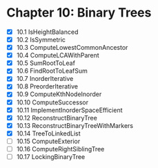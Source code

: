 # Chapter 10: Binary Trees

- [x] 10.1 IsHeightBalanced
- [x] 10.2 IsSymmetric
- [x] 10.3 ComputeLowestCommonAncestor
- [x] 10.4 ComputeLCAWithParent
- [x] 10.5 SumRootToLeaf
- [x] 10.6 FindRootToLeafSum
- [x] 10.7 InorderIterative
- [x] 10.8 PreorderIterative
- [x] 10.9 ComputeKthNodeInorder
- [x] 10.10 ComputeSuccessor
- [x] 10.11 ImplementInorderSpaceEfficient
- [x] 10.12 ReconstructBinaryTree
- [x] 10.13 ReconstructBinaryTreeWithMarkers
- [x] 10.14 TreeToLinkedList
- [ ] 10.15 ComputeExterior
- [ ] 10.16 ComputeRightSiblingTree
- [ ] 10.17 LockingBinaryTree